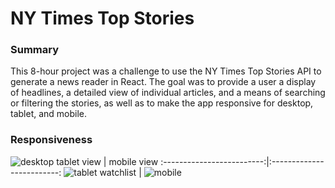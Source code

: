 # NY Times Top Stories

### Summary
This 8-hour project was a challenge to use the NY Times Top Stories API to generate a news reader in React. The goal was to provide a user a display of headlines, a detailed view of individual articles, and a means of searching or filtering the stories, as well as to make the app responsive for desktop, tablet, and mobile. 

### Responsiveness
![desktop](https://user-images.githubusercontent.com/81662051/140550348-e146eb36-2cdc-4c2d-92c9-fbb5b4918df5.png)
tablet view                   |  mobile view
:-------------------------:|:-------------------------:
![tablet watchlist](https://user-images.githubusercontent.com/81662051/140550344-2790fe9a-e3ec-4e7f-85e5-3cca952281ef.png) | ![mobile](https://user-images.githubusercontent.com/81662051/140550338-01572471-563f-4d1c-a6a2-6ffe5902466b.png)
